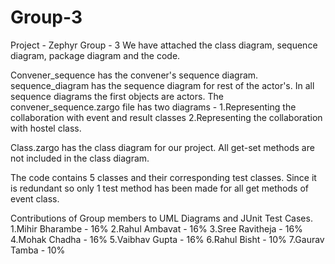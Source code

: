 Group-3
=======
Project - Zephyr
Group - 3
We have attached the class diagram, sequence diagram, package diagram and the code.

Convener_sequence has the convener's sequence diagram.
sequence_diagram has the sequence diagram for rest of the actor's.
In all sequence diagrams the first objects are actors.
The convener_sequence.zargo file has two diagrams -
	1.Representing the collaboration with event and result classes
	2.Representing the collaboration with hostel class.

Class.zargo has the class diagram for our project.
All get-set methods are not included in the class diagram.

The code contains 5 classes and their corresponding test classes.
Since it is redundant so only 1 test method has been made for all get methods of event class.

Contributions of Group members to UML Diagrams and JUnit Test Cases.
1.Mihir Bharambe - 16%
2.Rahul Ambavat - 16%
3.Sree Ravitheja - 16%
4.Mohak Chadha - 16%
5.Vaibhav Gupta - 16% 
6.Rahul Bisht - 10%
7.Gaurav Tamba - 10%
